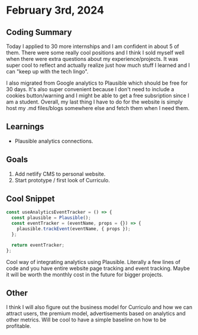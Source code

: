 # February 3rd, 2024

## Coding Summary

Today I applied to 30 more internships and I am confident in about 5 of them. There were some really cool positions and I think I sold myself well when there were extra questions about my experience/projects. It was super cool to reflect and actually realize just how much stuff I learned and I can "keep up with the tech lingo".

I also migrated from Google analytics to Plausible which should be free for 30 days. It's also super convenient because I don't need to include a cookies button/warning and I might be able to get a free subsription since I am a student. Overall, my last thing I have to do for the website is simply host my .md files/blogs somewhere else and fetch them when I need them.

## Learnings

- Plausible analytics connections.

## Goals

1. Add netlify CMS to personal website.
2. Start prototype / first look of Curriculo.

## Cool Snippet

```javascript
const useAnalyticsEventTracker = () => {
  const plausible = Plausible();
  const eventTracker = (eventName, props = {}) => {
    plausible.trackEvent(eventName, { props });
  };

  return eventTracker;
};
```

Cool way of integrating analytics using Plausible. Literally a few lines of code and you have entire website page tracking and event tracking. Maybe it will be worth the monthly cost in the future for bigger projects.

## Other

I think I will also figure out the business model for Curriculo and how we can attract users, the premium model, advertisements based on analytics and other metrics. Will be cool to have a simple baseline on how to be profitable.
